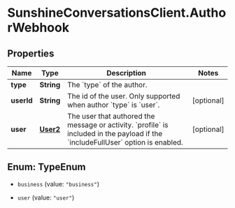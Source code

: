# SunshineConversationsClient.AuthorWebhook

## Properties

Name | Type | Description | Notes
------------ | ------------- | ------------- | -------------
**type** | **String** | The &#x60;type&#x60; of the author. | 
**userId** | **String** | The id of the user. Only supported when author &#x60;type&#x60; is &#x60;user&#x60;. | [optional] 
**user** | [**User2**](User2.md) | The user that authored the message or activity. &#x60;profile&#x60; is included in the payload if the &#x60;includeFullUser&#x60; option is enabled. | [optional] 



## Enum: TypeEnum


* `business` (value: `"business"`)

* `user` (value: `"user"`)




